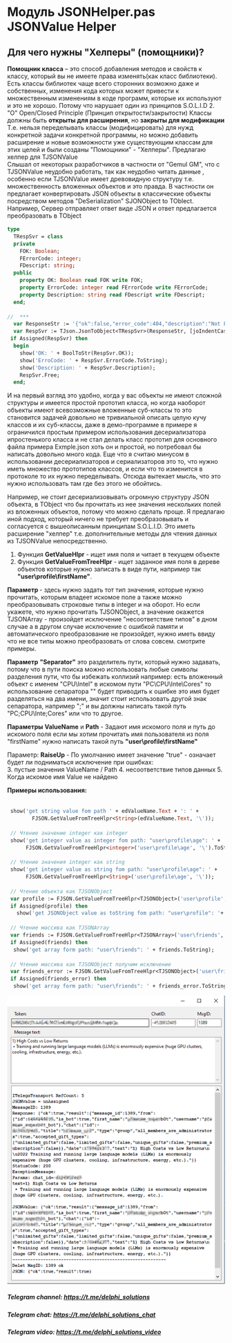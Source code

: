 # Модуль JSONHelper.pas JSONValue Helper
## Для чего нужны "Хелперы" (помощники)? 
**Помощник класса** – это способ добавления методов и свойств к классу, который вы не имеете права изменять(как класс библиотеки). Есть классы библиотек чаще всего сторонних возможно даже и собственных, изменения кода которых может привести к множественным изменениям в коде программ, которые их используют  и это не хорошо. Потому что нарушает один из принципов S.O.L.I.D  2. "O" Open/Closed Principle (Принцип открытости/закрытости) Классы должны быть **открыты для расширения**, но **закрыты для модификации**
Т.е. нельзя переделывать классы (модифицировать) для нужд конкретной задачи конкретной программы, но можно добавить расширение и новые возможности уже существующим классам для этих целей и были созданы "Помощники" - "Хелперы".
 Предлагаю  хелпер для TJSONValue  
 Слышал от некоторых разработчиков в частности от "Gemul GM", что с  TJSONValue  неудобно работать, так как  неудобно читать данные , особенно если  TJSONValue имеет древовидную структуру т.е.  множественность вложенных объектов и это правда. В частности он предлагает конвертировать JSON oбъекты  в классические объекты посредством методов "DeSerialization" SJONObject to TOblect. 
Например,  Сервер отправляет ответ виде JSON  и ответ предлагается преобразовать 
в ТОbject 

```pascal
type
  TRespSvr = class
  private
    FOK: Boolean;
    FErrorCode: integer;
    FDescript: string;
  public
    property OK: Boolean read FOK write FOK;
    property ErrorCode: integer read FErrorCode write FErrorCode;
    property Description: string read FDescript write FDescript;
  end;

//  *** 
  var ResponseStr := '{"ok":false,"error_code":404,"description":"Not Found"}';
  var RespSvr := TJson.JsonToObject<TRespSvr>(ResponseStr, [joIndentCaseLower]);
 if Assigned(RespSvr) then
  begin
    show('OK: ' + BoolToStr(RespSvr.OK));
    show('ErroCode: ' + RespSvr.ErrorCode.ToString);
    show('Description: ' + RespSvr.Description);
    RespSvr.Free;
  end;
```
И на первый взгляд это удобно, когда у вас объекты не имеют сложной структуры и имеется простой прототип класса, но когда наоборот  объекты имеют всевозможные вложенные суб-классы то это становится задачей довольно не тривиальной описать целую кучу классов и их суб-классы, даже в демо-программе в примере я ограничился простым примером использования десериализатора ипростенького класса и не стал делать класс прототип для основного файла примера Exmple.json хоть он и простой, но потребовал бы написать довольно много кода.  Еще что я считаю минусом в использовании десериализаторов и сериализаторов это то, что нужно иметь множество прототипов классов, и если что то изменится в протоколе то их нужно переделывать. Отсюда вытекает мысль, что это нужно использовать там где без этого не обойтись.

Например,  не стоит десериализовывать огромную структуру JSON объекта, в TObject что бы 
прочитать из нее значения нескольких полей из вложенных объектов, потому что можно сделать проще. 
 Я предлагаю иной подход, который ничего не требует преобразовывать и согласуется c вышеописанным принципам S.O.L.I.D. Это иметь расширение "хелпер" т.е. дополнительные методы для чтения данных из TJSONVаlue непосредственно.

1. Функция **GetValueHlpr** - ищет имя поля и читает в текущем объекте 
2. Функция **GetValueFromTreeHlpr** - ищет заданное имя поля в дереве объектов которые нужно записать в виде пути, например так **"user\profile\firstName"**. 
   
**Параметр <T>** -  здесь нужно задать тот тип значения, которые нужно прочитать, которым владеет искомое поле а также можно преобразовывать строковые типы в integer и на оборот. Но если укажете, что нужно прочитать TJSONObject, а значение окажется TJSONArray - произойдет исключение "несоответствие типов" в дном случае а в другом случае исключение с ошибкой памяти и автоматического преобразование не произойдет, нужно иметь ввиду что не все типы можно преобразовать от слова совсем. смотрите примеры.      

**Параметр** **"Separator"**  это разделитель пути, который нужно задавать, потому что в пути поиска можно использовать любые символы разделения пути, что бы избежать коллизий 
например: есть вложенный объект с именем "CPU\Intel" в искомом пути "PC\CPU\Inte\Cores" то использование сепаратора "\" будет приводить к ошибке это имя будет разделяться на два имени, значит стоит использовать другой знак сепаратора, например ";" и вы должны написать такой путь "PC;CPU\Inte;Cores" или что то другое.  
       
**Параметры** **ValueName** и **Path** - Задают имя искомого поля и путь до искомого поля
если мы хотим прочитать имя пользователя из поля "firstName" нужно написать такой путь **"user\profile\firstName"**

 Параметр:  **RaiseUp**  - По умолчанию имеет значение "true" - означает будет ли подниматься исключение при ошибках:   
  3.  пустые значения ValueName / Path 
  4.  несоответствие типов данных
  5.  Когда искомое имя Value не найдено

 **Примеры использования:**  
 
 ```pascal

  show('get string value fom path ' + edValueName.Text + ': ' +
         FJSON.GetValueFromTreeHlpr<String>(edValueName.Text, '\'));

  // Чтение значение integer как integer
  show('get integer value as integer fom path: "user\profile\age": ' +
       FJSON.GetValueFromTreeHlpr<integer>('user\profile\age', '\').ToString);

  // Чтение значения integer как string
  show('get integer value as string fom path: "user\profile\age": ' +
       FJSON.GetValueFromTreeHlpr<String>('user\profile\age', '\'));

  // Чтение объекта как TJSONObject
  var profile := FJSON.GetValueFromTreeHlpr<TJSONObject>('user\profile', '\');
  if Assigned(profile) then
    show('get JSONObject value as toString fom path: "user\profile": '+ profile.ToString);

  // Чтение массива как TJSONArray
  var friends := FJSON.GetValueFromTreeHlpr<TJSONArray>('user\friends', '\');
  if Assigned(friends) then
   show('get array form path: "user\friends": ' + friends.ToString);

  // Чтение массива как TJSONObject получим исключение
  var friends_error := FJSON.GetValueFromTreeHlpr<TJSONObject>('user\friends', '\');
  if Assigned(friends_error) then
   show('get array form path: "user\friends": ' + friends_error.ToString);
 ```
 ![Screenshot](https://github.com/superbot-coder/telegram-transport/blob/main/images/image-01.png "")

##### Telegram channel: https://t.me/delphi_solutions
##### Telegram chat: https://t.me/delphi_solutions_chat
##### Telegram video: https://t.me/delphi_solutions_video